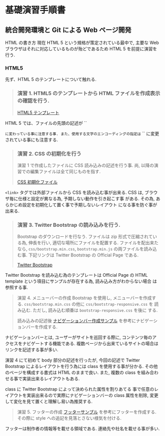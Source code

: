 基礎演習手順書
==============

統合開発環境と Git による Web ページ開発
----------------------------------------

HTML の書き方
現在 HTML 5 という規格が策定されている最中で,
主要な Web ブラウザはそれに対応しているものが殆どであるため HTML 5 を前提に演習を行う.

### HTML5
先ず、HTML 5 のテンプレートについて触れる.


> ### 演習 1. HTML5 のテンプレートから HTML ファイルを作成表示の確認を行う.
> [HTML5 テンプレート](template/html5.html "test")

HTML 5 では、ファイルの先頭の記述が
``
<!DOCTYPE html>
``
に変わっている事に注意する事.
また、使用する文字のエンコーディングの指定は
``
<meta charset="utf-8" />
``
に変更されている事にも注意する.


> ### 演習 2. CSS の初期化を行う
> 演習 1 で作成したファイルに CSS 読み込みの記述を行う事.
> 尚, 以降の演習での編集ファイルは全て同じものを指す.
>
> [CSS 初期化ファイル](template/initialize.css)

``<link>`` タグでは外部ファイルから CSS を読み込む事が出来る.
CSS は, ブラウザ毎に仕様と設定が異なる為, 予期しない動作を引き起こす事
がある. その為, あらかじめ設定を初期化して置く事で予期しないレイアウト
になる事を防ぐ事が出来る.


> ### 演習 3. Twitter Bootstrap の読み込みを行う.
> Bootstrap のダウンロードを行なう.
> ファイルは zip 形式で圧縮されている為, 伸長を行い, 適切な場所にファイルを配置する.
> ファイルを配出来たなら, ``css/bootstrap.min.css``, ``bootstrap.min.js``
> の両ファイルを読み込む事.
> 下記リンクは Twitter Bootstrap の Official Page である.
>
> [Twitter Bootstrap](http://twitter.github.io/bootstrap/index.html)

Twitter Bootstrap を読み込む為のテンプレートは Official Page の HTML
template という項目にサンプルが存在する為, 読み込み方がわからない場合
は参照する事.


> 演習 4. メニューバーの作成
> Bootstrap を使用し, メニューバーを作成する.
> ``css/bootstrap.min.css`` の他に ``css/bootstrap-responsive.css`` を
> 読み込む. ただし, 読み込む順番は ``bootstrap-responsive.css`` を後に
> する.
>
> 読み込みの記述後 [ナビゲーションバー作成サンプル](template/navbar.html) を参考にナビゲーションバーを作成する.

ナビゲーションバーとは, ユーザーがサイトを巡回する際に,
コンテンツ毎のアクセスをナビゲートする機能である.
複数ページから出来ているサイトの場合はリンクを記述する事が多い.

演習 4 にて初めて body 部分の記述を行ったが, 今回の記述で Twitter
Bootstrap によるレイアウトを行う為には class を使用する事が分かる. 
その他のページを構成する書式は HTML のままで良い.
また, 複数の class を組み合わせる事で実装出来るレイアウトもある.

class に Twitter Bootstrap によって決められた属性を割りあてる
事で任意のレイアウトを実装出来るので実際にナビゲーションバーの class
属性を削除, 変更して変化を見て置くと理解し易い為推奨する.

> 演習 5. フッターの作成
> [フッターサンプル](template/footer.html) を参考にフッターを作成する.
> その際に style への追記を見落とさない様気を付ける.

フッターは制作者の情報等を載せる領域である. 
連絡先や社名を載せる事が多い.


